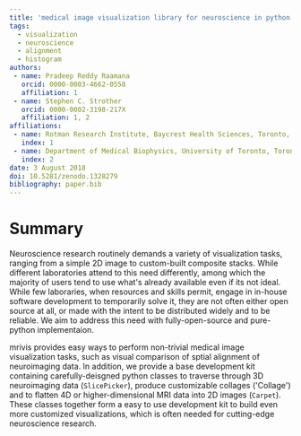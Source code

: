 ```yaml
---
title: 'medical image visualization library for neuroscience in python'
tags:
  - visualization
  - neuroscience
  - alignment
  - histogram
authors:
 - name: Pradeep Reddy Raamana
   orcid: 0000-0003-4662-0558
   affiliation: 1
 - name: Stephen C. Strother
   orcid: 0000-0002-3198-217X
   affiliation: 1, 2
affiliations:
 - name: Rotman Research Institute, Baycrest Health Sciences, Toronto, ON, Canada
   index: 1
 - name: Department of Medical Biophysics, University of Toronto, Toronto, ON, Canada
   index: 2
date: 3 August 2018
doi: 10.5281/zenodo.1328279
bibliography: paper.bib
---
```


# Summary

Neuroscience research routinely demands a variety of visualization tasks, ranging from a simple 2D image to custom-built composite stacks. While different laboratories attend to this need differently, among which the majority of users tend to use what's already available even if its not ideal. While few laboraries, when resources and skills permit, engage in in-house software development to temporarily solve it, they are not often either open source at all, or made with the intent to be distributed widely and to be reliable. We aim to address this need with fully-open-source and pure-python implementaion.

mrivis provides easy ways to perform non-trivial medical image visualization tasks, such as visual comparison of sptial alignment of neuroimaging data. In addition, we provide a base development kit containing carefully-deisgned python classes to traverse through 3D neuroimaging data (`SlicePicker`), produce customizable collages ('Collage') and to flatten 4D or higher-dimensional MRI data into 2D images (`Carpet`). These classes together form a easy to use development kit to build even more customized visualizations, which is often needed for cutting-edge neuroscience research.

